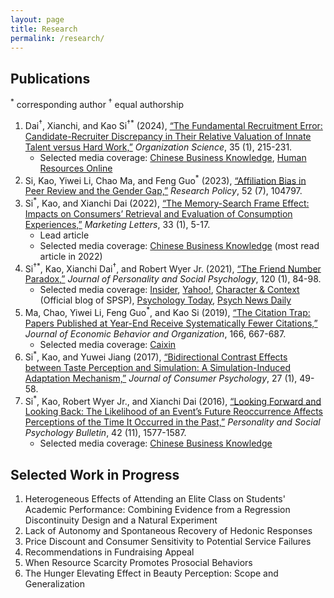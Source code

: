 ```yaml
---
layout: page
title: Research
permalink: /research/
---
```

## Publications

<sup>*</sup> corresponding author  <sup>†</sup> equal authorship

1. Dai<sup>†</sup>, Xianchi, and Kao Si<sup>†*</sup> (2024), [“The Fundamental Recruitment Error: Candidate-Recruiter Discrepancy in Their Relative Valuation of Innate Talent versus Hard Work,”](https://doi.org/10.1287/orsc.2023.1667) _Organization Science_, 35 (1), 215-231.
   - Selected media coverage: [Chinese Business Knowledge](https://cbk.bschool.cuhk.edu.hk/understanding-fundamental-recruitment-error-in-talent-acquisition/#:~:text=The%20recruiters%20also%20prefer%20hard,job%20candidates%20and%20recruiters%20differs.), [Human Resources Online](https://www.humanresourcesonline.net/the-fundamental-recruitment-error-that-recruiters-need-to-watch-out-for)
2. Si, Kao, Yiwei Li, Chao Ma, and Feng Guo<sup>*</sup> (2023), [“Affiliation Bias in Peer Review and the Gender Gap,”](https://doi.org/10.1016/j.respol.2023.104797) _Research Policy_, 52 (7), 104797.
3. Si<sup>*</sup>, Kao, and Xianchi Dai (2022), [“The Memory-Search Frame Effect: Impacts on Consumers’ Retrieval and Evaluation of Consumption Experiences,”](https://doi.org/10.1007/s11002-021-09603-6) _Marketing Letters_, 33 (1), 5-17. 
   - Lead article
   - Selected media coverage: [Chinese Business Knowledge](https://cbk.bschool.cuhk.edu.hk/the-power-of-memory-in-stimulating-purchases/) (most read article in 2022)
4. Si<sup>†*</sup>, Kao, Xianchi Dai<sup>†</sup>, and Robert Wyer Jr. (2021), [“The Friend Number Paradox,”](https://doi.org/10.1037/pspi0000244) _Journal of Personality and Social Psychology_, 120 (1), 84-98.
   - Selected media coverage: [Insider](https://www.insider.com/friendship-paradox-study-people-with-fewer-friends-attract-friends-2021-2), [Yahoo!](https://www.yahoo.com/lifestyle/friend-number-paradox-helps-explain-143835527.html), [Character & Context](https://www.spsp.org/news-center/blog/si-friend-number-paradox) (Official blog of SPSP), [Psychology Today](https://www.psychologytoday.com/gb/blog/your-future-self/202101/the-surprising-appeal-having-just-few-friends), [Psych News Daily](https://www.psychnewsdaily.com/why-having-too-many-friends-makes-people-less-likely-to-friend-you/)
5. Ma, Chao, Yiwei Li, Feng Guo<sup>*</sup>, and Kao Si (2019), [“The Citation Trap: Papers Published at Year-End Receive Systematically Fewer Citations,”](https://doi.org/10.1016/j.jebo.2019.08.007) _Journal of Economic Behavior and Organization_, 166, 667-687.
   - Selected media coverage: [Caixin](http://cec.blog.caixin.com/archives/211606)
6. Si<sup>*</sup>, Kao, and Yuwei Jiang (2017), [“Bidirectional Contrast Effects between Taste Perception and Simulation: A Simulation-Induced Adaptation Mechanism,”](https://doi.org/10.1016/j.jcps.2016.04.002) _Journal of Consumer Psychology_, 27 (1), 49-58.
7. Si<sup>*</sup>, Kao, Robert Wyer Jr., and Xianchi Dai (2016), [“Looking Forward and Looking Back: The Likelihood of an Event’s Future Reoccurrence Affects Perceptions of the Time It Occurred in the Past,”](https://doi.org/10.1177/0146167216665343) _Personality and Social Psychology Bulletin_, 42 (11), 1577-1587.
	- Selected media coverage: [Chinese Business Knowledge](https://cbk.bschool.cuhk.edu.hk/how-our-perceived-future-influences-our-past/)

## Selected Work in Progress

1. Heterogeneous Effects of Attending an Elite Class on Students' Academic Performance: Combining Evidence from a Regression Discontinuity Design and a Natural Experiment
2. Lack of Autonomy and Spontaneous Recovery of Hedonic Responses
3. Price Discount and Consumer Sensitivity to Potential Service Failures
4. Recommendations in Fundraising Appeal
5. When Resource Scarcity Promotes Prosocial Behaviors
6. The Hunger Elevating Effect in Beauty Perception: Scope and Generalization
